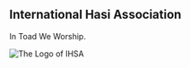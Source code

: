 International Hasi Association
------------------------------
In Toad We Worship.

![The Logo of IHSA](https://hasi.ml/images/ihsa-logo-outline.png)
